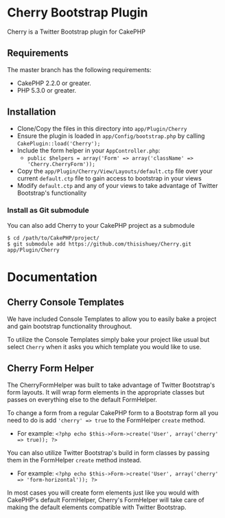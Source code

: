 # Cherry Bootstrap Plugin

Cherry is a Twitter Bootstrap plugin for CakePHP

## Requirements

The master branch has the following requirements:

* CakePHP 2.2.0 or greater.
* PHP 5.3.0 or greater.

## Installation

* Clone/Copy the files in this directory into `app/Plugin/Cherry`
* Ensure the plugin is loaded in `app/Config/bootstrap.php` by calling `CakePlugin::load('Cherry');`
* Include the form helper in your `AppController.php`:
   * `public $helpers = array('Form' => array('className' => 'Cherry.CherryForm'));`
* Copy the `app/Plugin/Cherry/View/Layouts/default.ctp` file over your current `default.ctp` file to gain access to bootstrap in your views
* Modify `default.ctp` and any of your views to take advantage of Twitter Bootstrap's functionality

### Install as Git submodule

You can also add Cherry to your CakePHP project as a submodule

```
$ cd /path/to/CakePHP/project/
$ git submodule add https://github.com/thisishuey/Cherry.git app/Plugin/Cherry
```

# Documentation

## Cherry Console Templates

We have included Console Templates to allow you to easily bake a project and gain bootstrap functionality throughout.

To utilize the Console Templates simply bake your project like usual but select `Cherry` when it asks you which template you would like to use.

## Cherry Form Helper

The CherryFormHelper was built to take advantage of Twitter Bootstrap's form layouts. It will wrap form elements in the appropriate classes but passes on everything else to the default FormHelper.

To change a form from a regular CakePHP form to a Bootstrap form all you need to do is add `'cherry' => true` to the FormHelper `create` method.

* For example: `<?php echo $this->Form->create('User', array('cherry' => true)); ?>`

You can also utilize Twitter Bootstrap's build in form classes by passing them in the FormHelper `create` method instead.

* For example: `<?php echo $this->Form->create('User', array('cherry' => 'form-horizontal')); ?>`

In most cases you will create form elements just like you would with CakePHP's default FormHelper, Cherry's FormHelper will take care of making the default elements compatible with Twitter Bootstrap.
